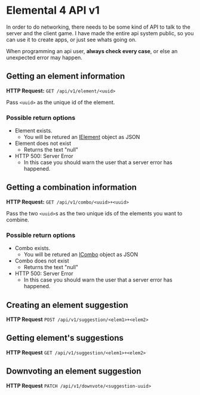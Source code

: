 # Elemental 4 API v1
In order to do networking, there needs to be some kind of API to talk to the server and
the client game. I have made the entire api system public, so you can use it to create
apps, or just see whats going on.

When programming an api user, **always check every case**, or else an unexpected error
may happen.

## Getting an element information
**HTTP Request:** `GET /api/v1/element/<uuid>`

Pass `<uuid>` as the unique id of the element.

### Possible return options
- Element exists.
    - You will be retured an [IElement](element-format.md) object as JSON
- Element does not exist
    - Returns the text "null"
- HTTP 500: Server Error
    - In this case you should warn the user that a server error has happened.

## Getting a combination information
**HTTP Request:** `GET /api/v1/combo/<uuid>+<uuid>`

Pass the two `<uuid>`s as the two unique ids of the elements you want to combine.

### Possible return options
- Combo exists.
    - You will be retured an [ICombo](element-format.md) object as JSON
- Combo does not exist
    - Returns the text "null"
- HTTP 500: Server Error
    - In this case you should warn the user that a server error has happened.

## Creating an element suggestion
**HTTP Request** `POST /api/v1/suggestion/<elem1>+<elem2>`

## Getting element's suggestions
**HTTP Request** `GET /api/v1/suggestion/<elem1>+<elem2>`

## Downvoting an element suggestion
**HTTP Request** `PATCH /api/v1/downvote/<suggestion-uuid>`
